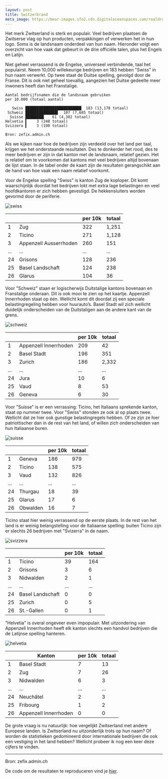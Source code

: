 ```yaml
---
layout: post
title: Switzerbrand
meta_image: https://bear-images.sfo2.cdn.digitaloceanspaces.com/roaldruiter-1678628096-4.png
---
```


Het merk Zwitserland is sterk en populair. Veel bedrijven plaatsen de Zwitserse vlag op hun producten, verpakkingen of verwerken het in hun logo. Soms is de landsnaam onderdeel van hun naam. Hieronder volgt een overzicht van hoe vaak dat gebeurt in de drie officiële talen, plus het Engels en Latijn.

Niet geheel verrassend is de Engelse, universeel verbindende, taal het populairst. Neem 10,000 willekeurige bedrijven en 183 hebben "Swiss" in hun naam verwerkt. Op twee staat de Duitse spelling, gevolgd door de Franse. Dit is ook niet geheel toevallig, aangezien het Duitse gedeelte meer inwoners heeft dan het Franstalige.

```
Aantal bedrijfsnamen die de landsnaam gebruiken
per 10.000 (totaal aantal)

   Swiss █████████████████████████  183 (13,178 totaal)
 Schweiz ██████████████▌  107 (7,685 totaal)
  Suisse ████████▎   61 (4,382 totaal)
Helvetia ▍    3 (248 totaal)
Svizzera ▍    3 (190 totaal)

Bron: zefix.admin.ch
```

Als we kijken naar hoe de bedrijven zijn verdeeld over het land per taal, krijgen we het onderstaande resultaten. Des te donkerder het rood, des te meer bedrijven er zijn in dat kanton met de landsnaam, relatief gezien. Het is relatief om te voorkomen dat kantons met veel bedrijven altijd bovenaan de lijst staan. In de tabel onder de kaart zijn de resultaten gerangschikt aan de hand van hoe vaak een naam relatief voorkomt.

Voor de Engelse spelling "Swiss" is kanton Zug de koploper. Dit komt waarschijnlijk doordat het bedrijven lokt met extra lage belastingen en veel hoofdkantoren er zich hebben gevestigd. De hekkensluiters worden gevormd door de periferie.

![swiss](assets/switzerbrand-1.svg)

|     |                        | per 10k | totaal |
| --- | ---------------------- | ------- | ------ |
| 1   | Zug                    | 322     | 1,251  |
| 2   | Ticino                 | 271     | 1,128  |
| 3   | Appenzell Ausserrhoden | 260     | 151    |
| ... | ...                    | ...     | ...    |
| 24  | Grisons                | 128     | 236    |
| 25  | Basel Landschaft       | 124     | 238    |
| 26  | Glarus                 | 104     | 36     |

Voor "Schweiz" staan er logischerwijs Duitstalige kantons bovenaan en Franstalige onderaan. Dit is ook mooi te zien op het kaartje. Appenzell Innerrhoden staat op één. Wellicht komt dit doordat zij een speciale belastingregeling hebben voor huurauto’s. Basel Stadt wil zich wellicht duidelijk onderscheiden van de Duitstaligen aan de andere kant van de grens.

![schweiz](assets/switzerbrand-2.svg)

|     |                       | per 10k | totaal |
| --- | --------------------- | ------- | ------ |
| 1   | Appenzell Innerrhoden | 209     | 42     |
| 2   | Basel Stadt           | 196     | 351    |
| 3   | Zurich                | 186     | 2,332  |
| ... | ...                   | ...     | ...    |
| 24  | Jura                  | 10      | 6      |
| 25  | Vaud                  | 8       | 53     |
| 26  | Geneva                | 6       | 30     |

Voor "Suisse" is er een verrassing: Ticino, het Italiaans sprekende kanton, staat op nummer twee. Voor "Swiss" stonden ze ook al op plaats twee. Wellicht dat ze hier ook gunstige belastingregels hebben. Of ze zijn ze hier patriottischer dan in de rest van het land, of willen zich onderscheiden van hun Italiaanse buren.

![suisse](assets/switzerbrand-3.svg)

|     |          | per 10k | totaal |
| --- | -------- | ------- | ------ |
| 1   | Geneva   | 186     | 979    |
| 2   | Ticino   | 138     | 575    |
| 3   | Vaud     | 132     | 826    |
| ... | ...      | ...     | ...    |
| 24  | Thurgau  | 18      | 39     |
| 25  | Glarus   | 17      | 6      |
| 26  | Obwalden | 16      | 7      |

Ticino staat hier weinig verrassend op de eerste plaats. In de rest van het land is er weinig belangstelling voor de Italiaanse spelling: buiten Ticino zijn er slechts 26 bedrijven met "Svizerra" in de naam.

![svizzera](assets/switzerbrand-4.svg)

|     |                  | per 10k | totaal |
| --- | ---------------- | ------- | ------ |
| 1   | Ticino           | 39      | 164    |
| 2   | Grisons          | 3       | 6      |
| 3   | Nidwalden        | 2       | 1      |
| ... | ...              | ...     | ...    |
| 24  | Basel Landschaft | 0       | 0      |
| 25  | Zurich           | 0       | 5      |
| 26  | St.-Gallen       | 0       | 1      |

"Helvetia" is overal ongeveer even impopulair. Met uitzondering van Appenzell Innerrhoden heeft elk kanton slechts een handvol bedrijven die de Latijnse spelling hanteren.

![helvetia](assets/switzerbrand-5.svg)

|     | Kanton                | per 10k | totaal |
| --- | --------------------- | ------- | ------ |
| 1   | Basel Stadt           | 7       | 13     |
| 2   | Zug                   | 7       | 26     |
| 3   | Nidwalden             | 6       | 3      |
| ... | ...                   | ...     | ...    |
| 24  | Neuchâtel             | 2       | 3      |
| 25  | Fribourg              | 1       | 2      |
| 26  | Appenzell Innerrhoden | 0       | 0      |

De grote vraag is nu natuurlijk: hoe vergelijkt Zwitserland met andere Europese landen. Is Zwitserland nu uitzonderlijk trots op hun naam? Of worden de statistieken gedomineerd door internationale bedrijven die ook een vestiging in het land hebben? Wellicht probeer ik nog een keer deze cijfers te vinden.

---

Bron: zefix.admin.ch

De code om de resultaten te reproduceren vind je [hier](https://github.com/roald87/switzerbrand).
